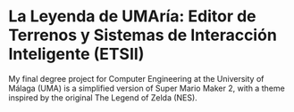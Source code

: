# La Leyenda de UMAría: Editor de Terrenos y Sistemas de Interacción Inteligente (ETSII)
My final degree project for Computer Engineering at the University of Málaga (UMA) is a simplified version of Super Mario Maker 2, with a theme inspired by the original The Legend of Zelda (NES).
